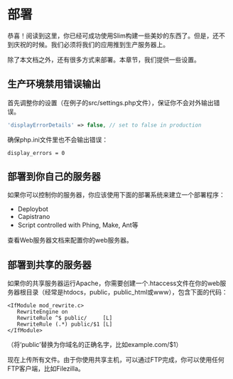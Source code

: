 # 部署

恭喜！阅读到这里，你已经可成功使用Slim构建一些美妙的东西了。但是，还不到庆祝的时候。我们必须将我们的应用推到生产服务器上。

除了本文档之外，还有很多方式来部署。本章节，我们提供一些设置。

## 生产环境禁用错误输出

首先调整你的设置（在例子的src/settings.php文件），保证你不会对外输出错误。

```php
'displayErrorDetails' => false, // set to false in production
```

确保php.ini文件里也不会输出错误：

```text
display_errors = 0
```

## 部署到你自己的服务器

如果你可以控制你的服务器，你应该使用下面的部署系统来建立一个部署程序：

* Deploybot
* Capistrano
* Script controlled with Phing, Make, Ant等

查看Web服务器文档来配置你的web服务器。

## 部署到共享的服务器

如果你的共享服务器运行Apache，你需要创建一个.htaccess文件在你的web服务器根目录（经常是htdocs，public，public\_html或www），包含下面的代码：

```text
<IfModule mod_rewrite.c>
   RewriteEngine on
   RewriteRule ^$ public/     [L]
   RewriteRule (.*) public/$1 [L]
</IfModule>
```

（将‘public’替换为你域名的正确名字，比如example.com/$1）

现在上传所有文件。由于你使用共享主机，可以通过FTP完成，你可以使用任何FTP客户端，比如Filezilla。

